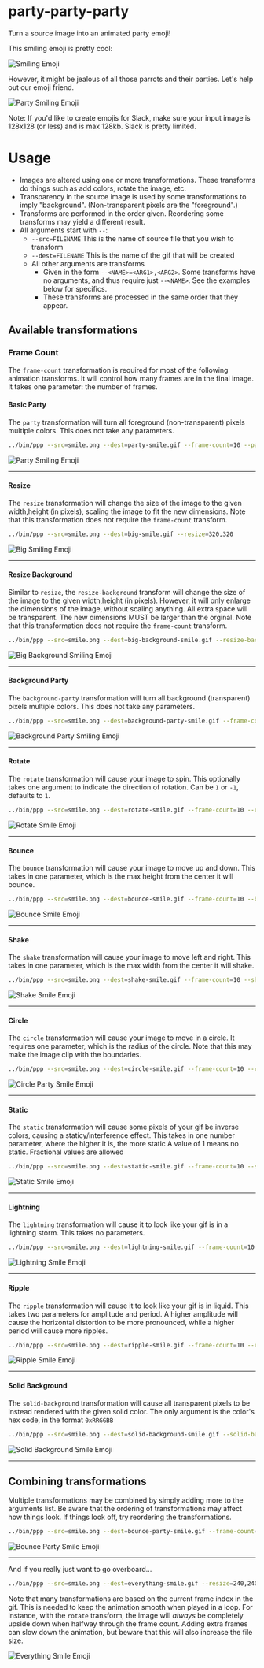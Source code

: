 # party-party-party

Turn a source image into an animated party emoji!

This smiling emoji is pretty cool:

![Smiling Emoji](./examples/smile.png 'Smiling Emoji')

However, it might be jealous of all those parrots and their parties. Let's help out our emoji friend.

![Party Smiling Emoji](./examples/party-smile.gif 'Party Smiling Emoji')

Note: If you'd like to create emojis for Slack, make sure your input image is 128x128 (or less) and is max 128kb. Slack is pretty limited.

# Usage

- Images are altered using one or more transformations. These transforms do things such as add colors, rotate the image, etc.
- Transparency in the source image is used by some transformations to imply "background". (Non-transparent pixels are the "foreground".)
- Transforms are performed in the order given. Reordering some transforms may yield a different result.
- All arguments start with `--`:
  - `--src=FILENAME` This is the name of source file that you wish to transform
  - `--dest=FILENAME` This is the name of the gif that will be created
  - All other arguments are transforms
    - Given in the form `--<NAME>=<ARG1>,<ARG2>`. Some transforms have no arguments, and thus require just `--<NAME>`. See the examples below for specifics.
    - These transforms are processed in the same order that they appear.

## Available transformations

### Frame Count

The `frame-count` transformation is required for most of the following animation transforms. It will control how many frames are in the final image. It takes one parameter: the number of frames.

#### Basic Party

The `party` transformation will turn all foreground (non-transparent) pixels multiple colors. This does not take any parameters.

```sh
../bin/ppp --src=smile.png --dest=party-smile.gif --frame-count=10 --party
```

![Party Smiling Emoji](./examples/party-smile.gif 'Party Smiling Emoji')

---

#### Resize

The `resize` transformation will change the size of the image to the given width,height (in pixels), scaling the image to fit the new dimensions. Note that this transformation does not require the `frame-count` transform.

```sh
../bin/ppp --src=smile.png --dest=big-smile.gif --resize=320,320
```

![Big Smiling Emoji](./examples/big-smile.gif 'Big Smiling Emoji')

---

#### Resize Background

Similar to `resize`, the `resize-background` transform will change the size of the image to the given width,height (in pixels). However, it will only enlarge the dimensions of the image, without scaling anything. All extra space will be transparent. The new dimensions MUST be larger than the orginal. Note that this transformation does not require the `frame-count` transform.

```sh
../bin/ppp --src=smile.png --dest=big-background-smile.gif --resize-background=320,320
```

![Big Background Smiling Emoji](./examples/big-background-smile.gif 'Big Background Smiling Emoji')

---

#### Background Party

The `background-party` transformation will turn all background (transparent) pixels multiple colors. This does not take any parameters.

```sh
../bin/ppp --src=smile.png --dest=background-party-smile.gif --frame-count=10 --background-party
```

![Background Party Smiling Emoji](./examples/background-party-smile.gif 'Background Party Smiling Emoji')

---

#### Rotate

The `rotate` transformation will cause your image to spin. This optionally takes one argument to indicate the direction of rotation. Can be `1` or `-1`, defaults to `1`.

```sh
../bin/ppp --src=smile.png --dest=rotate-smile.gif --frame-count=10 --rotate
```

![Rotate Smile Emoji](./examples/rotate-smile.gif 'Rotate Smile Emoji')

---

#### Bounce

The `bounce` transformation will cause your image to move up and down. This takes in one parameter, which is the max height from the center it will bounce.

```sh
../bin/ppp --src=smile.png --dest=bounce-smile.gif --frame-count=10 --bounce=8
```

![Bounce Smile Emoji](./examples/bounce-smile.gif 'Bounce Smile Emoji')

---

#### Shake

The `shake` transformation will cause your image to move left and right. This takes in one parameter, which is the max width from the center it will shake.

```sh
../bin/ppp --src=smile.png --dest=shake-smile.gif --frame-count=10 --shake=8
```

![Shake Smile Emoji](./examples/shake-smile.gif 'Shake Smile Emoji')

---

#### Circle

The `circle` transformation will cause your image to move in a circle. It requires one parameter, which is the radius of the circle.
Note that this may make the image clip with the boundaries.

```sh
../bin/ppp --src=smile.png --dest=circle-smile.gif --frame-count=10 --circle=6
```

![Circle Party Smile Emoji](./examples/circle-smile.gif 'Circle Smile Emoji')

---

#### Static

The `static` transformation will cause some pixels of your gif be inverse colors, causing a staticy/interference effect.
This takes in one number parameter, where the higher it is, the more static
A value of 1 means no static. Fractional values are allowed

```sh
../bin/ppp --src=smile.png --dest=static-smile.gif --frame-count=10 --static=1.5
```

![Static Smile Emoji](./examples/static-smile.gif 'Static Smile Emoji')

---

#### Lightning

The `lightning` transformation will cause it to look like your gif is in a lightning storm. This takes no parameters.

```sh
../bin/ppp --src=smile.png --dest=lightning-smile.gif --frame-count=10 --lightning
```

![Lightning Smile Emoji](./examples/lightning-smile.gif 'Lightning Smile Emoji')

---

#### Ripple

The `ripple` transformation will cause it to look like your gif is in liquid. This takes two parameters for amplitude and period.
A higher amplitude will cause the horizontal distortion to be more pronounced, while a higher period will cause more ripples.

```sh
../bin/ppp --src=smile.png --dest=ripple-smile.gif --frame-count=10 --ripple=10,4
```

![Ripple Smile Emoji](./examples/ripple-smile.gif 'Ripple Smile Emoji')

---

#### Solid Background

The `solid-background` transformation will cause all transparent pixels to be instead rendered with the given solid color. The only argument is the color's hex code, in the format `0xRRGGBB`

```sh
../bin/ppp --src=smile.png --dest=solid-background-smile.gif --solid-background=0x0000FF
```

![Solid Background Smile Emoji](./examples/solid-background-smile.gif 'Solid-background Smile Emoji')

---

## Combining transformations

Multiple transformations may be combined by simply adding more to the arguments list.
Be aware that the ordering of transformations may affect how things look. If things look off, try reordering the transformations.

```sh
../bin/ppp --src=smile.png --dest=bounce-party-smile.gif --frame-count=10 --resize=120,120 --bounce=6 --party
```

![Bounce Party Smile Emoji](./examples/bounce-party-smile.gif 'Bounce Party Smile Emoji')

---

And if you really just want to go overboard...

```sh
../bin/ppp --src=smile.png --dest=everything-smile.gif --resize=240,240 --resize-background=320,320 --frame-count=20 --rotate=-1 --circle=50 --background-party
```

Note that many transformations are based on the current frame index in the gif. This is needed to keep the animation smooth when played in a loop. For instance, with the `rotate` transform, the image will _always_ be completely upside down when halfway through the frame count.
Adding extra frames can slow down the animation, but beware that this will also increase the file size.

![Everything Smile Emoji](./examples/everything-smile.gif 'Everything Smile Emoji')
